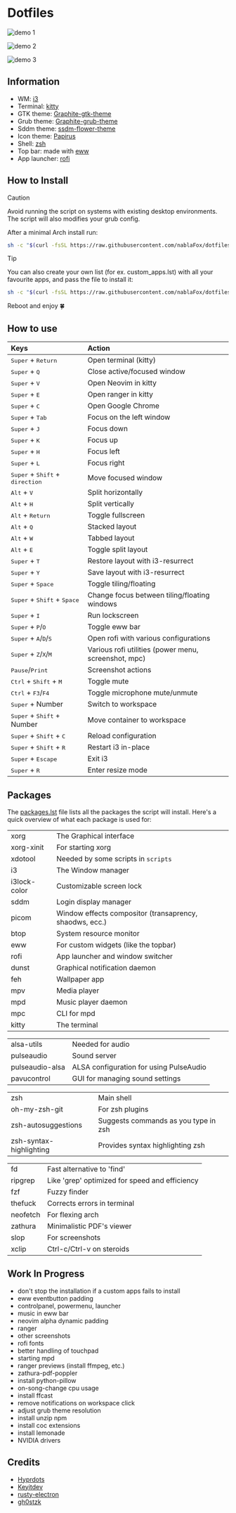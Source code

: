# Dotfiles

![demo 1](https://raw.githubusercontent.com/nablaFox/dotfiles/main/screenshots/demo1.png)

![demo 2](https://raw.githubusercontent.com/nablaFox/dotfiles/main/screenshots/demo2.png)

![demo 3](https://raw.githubusercontent.com/nablaFox/dotfiles/main/screenshots/demo3.png)

## Information

- WM: [i3](https://github.com/i3/i3)
- Terminal: [kitty](https://sw.kovidgoyal.net/kitty/)
- GTK theme: [Graphite-gtk-theme](https://github.com/vinceliuice/Graphite-gtk-theme)
- Grub theme: [Graphite-grub-theme](https://github.com/vinceliuice/Graphite-gtk-theme/tree/main/other/grub2)
- Sddm theme: [ssdm-flower-theme](https://github.com/Keyitdev/sddm-flower-theme)
- Icon theme: [Papirus](https://github.com/PapirusDevelopmentTeam/papirus-icon-theme)
- Shell: [zsh](https://www.zsh.org/)
- Top bar: made with [eww](https://github.com/elkowar/eww)
- App launcher: [rofi](https://github.com/davatorium/rofi)

## How to Install

> [!CAUTION]
> Avoid running the script on systems with existing desktop environments. <br>
> The script will also modifies your grub config.

After a minimal Arch install run:

```sh
sh -c "$(curl -fsSL https://raw.githubusercontent.com/nablaFox/dotfiles/main/install.sh)"
```

> [!TIP]
> You can  also create your own list (for ex. custom_apps.lst) with all your favourite apps, and pass the file to install it:
> ```sh
> sh -c "$(curl -fsSL https://raw.githubusercontent.com/nablaFox/dotfiles/main/install.sh) /path/to/your_list"
> ```

Reboot and enjoy 🍀

## How to use

|Keys|Action|
|:----|:----|
|<kbd>Super</kbd> + <kbd>Return</kbd>|Open terminal (kitty)|
|<kbd>Super</kbd> + <kbd>Q</kbd>|Close active/focused window|
|<kbd>Super</kbd> + <kbd>V</kbd>|Open Neovim in kitty|
|<kbd>Super</kbd> + <kbd>E</kbd>|Open ranger in kitty|
|<kbd>Super</kbd> + <kbd>C</kbd>|Open Google Chrome|
|<kbd>Super</kbd> + <kbd>Tab</kbd>|Focus on the left window|
|<kbd>Super</kbd> + <kbd>J</kbd>|Focus down|
|<kbd>Super</kbd> + <kbd>K</kbd>|Focus up|
|<kbd>Super</kbd> + <kbd>H</kbd>|Focus left|
|<kbd>Super</kbd> + <kbd>L</kbd>|Focus right|
|<kbd>Super</kbd> + <kbd>Shift</kbd> + <kbd>direction</kbd>|Move focused window|
|<kbd>Alt</kbd> + <kbd>V</kbd>|Split horizontally|
|<kbd>Alt</kbd> + <kbd>H</kbd>|Split vertically|
|<kbd>Alt</kbd> + <kbd>Return</kbd>|Toggle fullscreen|
|<kbd>Alt</kbd> + <kbd>Q</kbd>|Stacked layout|
|<kbd>Alt</kbd> + <kbd>W</kbd>|Tabbed layout|
|<kbd>Alt</kbd> + <kbd>E</kbd>|Toggle split layout|
|<kbd>Super</kbd> + <kbd>T</kbd>|Restore layout with i3-resurrect|
|<kbd>Super</kbd> + <kbd>Y</kbd>|Save layout with i3-resurrect|
|<kbd>Super</kbd> + <kbd>Space</kbd>|Toggle tiling/floating|
|<kbd>Super</kbd> + <kbd>Shift</kbd> + <kbd>Space</kbd>|Change focus between tiling/floating windows|
|<kbd>Super</kbd> + <kbd>I</kbd>|Run lockscreen|
|<kbd>Super</kbd> + <kbd>P</kbd>/<kbd>O</kbd>|Toggle eww bar|
|<kbd>Super</kbd> + <kbd>A</kbd>/<kbd>D</kbd>/<kbd>S</kbd>|Open rofi with various configurations|
|<kbd>Super</kbd> + <kbd>Z</kbd>/<kbd>X</kbd>/<kbd>M</kbd>|Various rofi utilities (power menu, screenshot, mpc)|
|<kbd>Pause</kbd>/<kbd>Print</kbd>|Screenshot actions|
|<kbd>Ctrl</kbd> + <kbd>Shift</kbd> + <kbd>M</kbd>|Toggle mute|
|<kbd>Ctrl</kbd> + <kbd>F3</kbd>/<kbd>F4</kbd>|Toggle microphone mute/unmute|
|<kbd>Super</kbd> + Number|Switch to workspace|
|<kbd>Super</kbd> + <kbd>Shift</kbd> + Number|Move container to workspace|
|<kbd>Super</kbd> + <kbd>Shift</kbd> + <kbd>C</kbd>|Reload configuration|
|<kbd>Super</kbd> + <kbd>Shift</kbd> + <kbd>R</kbd>|Restart i3 in-place|
|<kbd>Super</kbd> + <kbd>Escape</kbd>|Exit i3|
|<kbd>Super</kbd> + <kbd>R</kbd>|Enter resize mode|

## Packages

The [packages.lst](https://github.com/nablaFox/dotfiles/blob/main/packages.lst) file lists all the packages the script will install. Here's a quick overview of what each package is used for:

<table>
  <tr>
    <td>xorg</td>
    <td>The Graphical interface</td>
  </tr>
  <tr>
    <td>xorg-xinit</td>
    <td>For starting xorg</td>
  </tr>
  <tr>
    <td>xdotool</td>
    <td>Needed by some scripts in <code>scripts</code></td>
  </tr>
  <tr>
    <td>i3</td>
    <td>The Window manager</td>
  </tr>
  <tr>
    <td>i3lock-color</td>
    <td>Customizable screen lock</td>
  </tr>
  <tr>
    <td>sddm</td>
    <td>Login display manager</td>
  </tr>
  <tr>
    <td>picom</td>
    <td>Window effects compositor (transaprency, shaodws, ecc.)</td>
  </tr>
  <tr>
  <tr>
    <td>btop</td>
    <td>System resource monitor</td>
  </tr>
  <tr>
    <td>eww</td>
    <td>For custom widgets (like the topbar)</td>
  </tr>
  <tr>
    <td>rofi</td>
    <td>App launcher and window switcher</td>
  </tr>
  <tr>
    <td>dunst</td>
    <td>Graphical notification daemon</td>
  </tr>
  <tr>
    <td>feh</td>
    <td>Wallpaper app</td>
  </tr>
  <tr>
    <td>mpv</td>
    <td>Media player</td>
  </tr>
  <tr>
    <td>mpd</td>
    <td>Music player daemon</td>
  </tr>
  <tr>
    <td>mpc</td>
    <td>CLI for mpd</td>
  </tr>
  <tr>
    <td>kitty</td>
    <td>The terminal</td>
  </tr>
</table>

<table>
  <tr>
    <td>alsa-utils</td>
    <td>Needed for audio</td>
  </tr>
  <tr>
    <td>pulseaudio</td>
    <td>Sound server</td>
  </tr>
  <tr>
    <td>pulseaudio-alsa</td>
    <td>ALSA configuration for using PulseAudio</td>
  </tr>
  <tr>
    <td>pavucontrol</td>
    <td>GUI for managing sound settings</td>
  </tr>
</table>

<table>
  <tr>
    <td>zsh</td>
    <td>Main shell</td>
  </tr>
  <tr>
    <td>oh-my-zsh-git</td>
    <td>For zsh plugins</td>
  </tr>
  <tr>
    <td>zsh-autosuggestions</td>
    <td>Suggests commands as you type in zsh</td>
  </tr>
  <tr>
    <td>zsh-syntax-highlighting</td>
    <td>Provides syntax highlighting zsh</td>
  </tr>
</table>

<table>
  <tr>
    <td>fd</td>
    <td>Fast alternative to 'find'</td>
  </tr>
  <tr>
    <td>ripgrep</td>
    <td>Like 'grep' optimized for speed and efficiency</td>
  </tr>
  <tr>
    <td>fzf</td>
    <td>Fuzzy finder</td>
  </tr>

  <tr>
    <td>thefuck</td>
    <td>Corrects errors in terminal</td>
  </tr>
  <tr>
    <td>neofetch</td>
    <td>For flexing arch</td>
  </tr>
  <tr>
    <td>zathura</td>
    <td>Minimalistic PDF's viewer</td>
  </tr>

  <tr>
    <td>slop</td>
    <td>For screenshots</td>
  </tr>
  <tr>
    <td>xclip</td>
    <td>Ctrl-c/Ctrl-v on steroids</td>
  </tr>
</table>

## Work In Progress

- don't stop the installation if a custom apps fails to install
- eww eventbutton padding
- controlpanel, powermenu, launcher
- music in eww bar
- neovim alpha dynamic padding
- ranger
- other screenshots
- rofi fonts
- better handling of touchpad
- starting mpd
- ranger previews (install ffmpeg, etc.)
- zathura-pdf-poppler
- install python-pillow
- on-song-change cpu usage
- install ffcast
- remove notifications on workspace click
- adjust grub theme resolution
- install unzip npm
- install coc extensions
- install lemonade
- NVIDIA drivers


## Credits

- [Hyprdots](https://github.com/prasanthrangan/hyprdots )
- [Keyitdev](https://github.com/Keyitdev/dotfiles)
- [rusty-electron](https://github.com/rusty-electron/dotfiles)
- [gh0stzk](https://github.com/gh0stzk/dotfiles)
